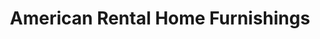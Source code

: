 ---
title: "American Rental Home Furnishings"
url: /elizabethtown/american-rental-home-furnishings/
shop: furniture
---